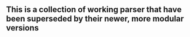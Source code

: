 ## This is a collection of working parser that have been superseded by their newer, more modular versions
